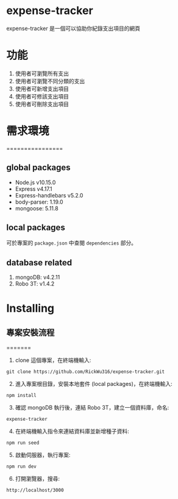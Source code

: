 expense-tracker
===
expense-tracker 是一個可以協助你紀錄支出項目的網頁<br> 

功能
============
1. 使用者可瀏覽所有支出
2. 使用者可瀏覽不同分類的支出
3. 使用者可新增支出項目
4. 使用者可修該支出項目
5. 使用者可刪除支出項目


# 需求環境
================
## global packages
* Node.js v10.15.0
* Express v4.17.1
* Express-handlebars v5.2.0
* body-parser: 1.19.0
* mongoose: 5.11.8
 
## local packages

可於專案的 `package.json` 中查閱 `dependencies` 部分。<br> 

## database related

1. mongoDB: v4.2.11
2. Robo 3T: v1.4.2


# Installing
## 專案安裝流程
=======



1. clone 這個專案，在終端機輸入:
``` shell
git clone https://github.com/RickWu316/expense-tracker.git
```
2.  進入專案根目錄，安裝本地套件 (local packages)，在終端機輸入: 
```shell
npm install
```

3. 確認 mongoDB 執行後，連結 Robo 3T，建立一個資料庫，命名:

```
expense-tracker
```

4. 在終端機輸入指令來連結資料庫並新增種子資料:
```shell
npm run seed
```
5. 啟動伺服器，執行專案:
```shell
npm run dev
```

6. 打開瀏覽器，搜尋:
```
http://localhost/3000
```